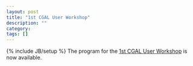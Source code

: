 ```yaml
---
layout: post
title: "1st CGAL User Workshop"
description: ""
category: 
tags: []
---
```

{% include JB/setup %}
The program for the <a href="UserWorkshop/2002/index.html">1st CGAL User Workshop</a> is now available.
